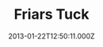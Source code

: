 ---
date: 2013-01-22T12:50:11.000Z
title: Friars Tuck
latitude: 52.03758800425247
longitude: 0.7294990110171273
category: checkin
---